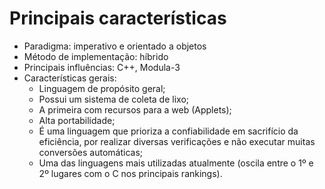 # Principais características
- Paradigma: imperativo e orientado a objetos
- Método de implementação: híbrido
- Principais influências: C++, Modula-3
- Características gerais:
	- Linguagem de propósito geral;
	- Possui um sistema de coleta de lixo;
	- A primeira com recursos para a web (Applets);
	- Alta portabilidade;
	- É uma linguagem que prioriza a confiabilidade em sacrifício da eficiência, por realizar diversas verificações e não executar muitas conversões automáticas;
	- Uma das linguagens mais utilizadas atualmente (oscila entre o 1º e 2º lugares com o C nos principais rankings).
